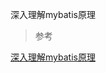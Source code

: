 深入理解mybatis原理

> 参考

[深入理解mybatis原理](https://blog.csdn.net/u010349169/column/info/mybatis-principle)